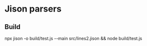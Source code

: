 # Jison parsers

## Build

npx jison -o build/test.js --main src/lines2.jison  && node build/test.js

